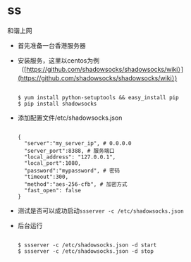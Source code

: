 # ss

和谐上网

* 首先准备一台香港服务器
* 安装服务，这里以centos为例（[https://github.com/shadowsocks/shadowsocks/wiki）](https://github.com/shadowsocks/shadowsocks/wiki）)  

  ```text

  $ yum install python-setuptools && easy_install pip
  $ pip install shadowsocks
  ```

* 添加配置文件/etc/shadowsocks.json

  ```text

  {
    "server":"my_server_ip", # 0.0.0.0
    "server_port":8388, # 服务端口
    "local_address": "127.0.0.1",
    "local_port":1080,
    "password":"mypassword", # 密码
    "timeout":300,
    "method":"aes-256-cfb", # 加密方式
    "fast_open": false
  }
  ```

* 测试是否可以成功启动`ssserver -c /etc/shadowsocks.json`
* 后台运行

  ```text

  $ ssserver -c /etc/shadowsocks.json -d start
  $ ssserver -c /etc/shadowsocks.json -d stop
  ```

